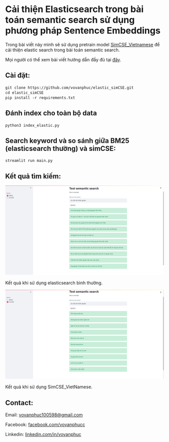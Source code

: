 # Cải thiện Elasticsearch trong bài toán semantic search sử dụng phương pháp Sentence Embeddings

Trong bài viết này mình sẽ sử dụng pretrain model [SimCSE_Vietnamese](https://github.com/vovanphuc/SimeCSE_Vietnamese) để cải thiện elastic search trong bài toán semantic search.

Mọi người có thể xem bài viết hướng dẫn đầy đủ tại [đây](https://viblo.asia/p/nlp-cai-thien-elasticsearch-trong-bai-toan-semantic-search-su-dung-phuong-phap-sentence-embeddings-Qpmley4rlrd).
## Cài đặt:

```
git clone https://github.com/vovanphuc/elastic_simCSE.git
cd elastic_simCSE
pip install -r requirements.txt
```

## Đánh index cho toàn bộ data

```
python3 index_elastic.py
```

## Search keyword và so sánh giữa BM25 (elasticsearch thường) và simCSE:

```
streamlit run main.py
```

## Kết quả tìm kiếm:

<img src="https://raw.githubusercontent.com/vovanphuc/elastic_simCSE/master/images/BM25.png">

Kết quả khi sử dụng elasticsearch bình thường.

<img src="https://raw.githubusercontent.com/vovanphuc/elastic_simCSE/master/images/SimCSE_vietnamese.png">

Kết quả khi sử dụng SimCSE_VietNamese.

## Contact:

Email: vovanphuc100598@gmail.com

Facebook: [facebook.com/vovanphucc](facebook.com/vovanphucc)

Linkedin: [linkedin.com/in/vovanphuc](linkedin.com/in/vovanphuc)